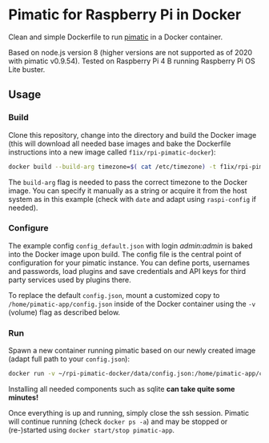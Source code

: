 # Pimatic for Raspberry Pi in Docker
Clean and simple Dockerfile to run [pimatic](https://pimatic.org/) in a Docker container.

Based on node.js version 8 (higher versions are not supported as of 2020 with pimatic v0.9.54). Tested on Raspberry Pi 4 B running Raspberry Pi OS Lite buster.

## Usage
### Build
Clone this repository, change into the directory and build the Docker image (this will download all needed base images and bake the Dockerfile instructions into a new image called `f1ix/rpi-pimatic-docker`):
```bash
docker build --build-arg timezone=$( cat /etc/timezone) -t f1ix/rpi-pimatic-docker .
```
The `build-arg` flag is needed to pass the correct timezone to the Docker image. You can specify it manually as a string or acquire it from the host system as in this example (check with `date` and adapt using `raspi-config` if needed).

### Configure
The example config `config_default.json` with login *admin:admin* is baked into the Docker image upon build. The config file is the central point of configuration for your pimatic instance. You can define ports, usernames and passwords, load plugins and save credentials and API keys for third party services used by plugins there.

To replace the default `config.json`, mount a customized copy to `/home/pimatic-app/config.json` inside of the Docker container using the `-v` (volume) flag as described below.

### Run
Spawn a new container running pimatic based on our newly created image (adapt full path to your `config.json`):
```bash
docker run -v ~/rpi-pimatic-docker/data/config.json:/home/pimatic-app/config.json --net=host --name=pimatic-app --restart unless-stopped f1ix/rpi-pimatic-docker
```
Installing all needed components such as sqlite **can take quite some minutes!**

Once everything is up and running, simply close the ssh session. Pimatic will continue running (check `docker ps -a`) and may be stopped or (re-)started using `docker start/stop pimatic-app`.
